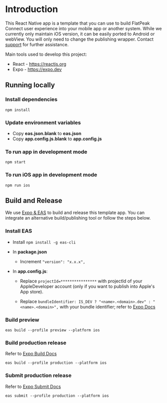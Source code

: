 # Introduction

This React Native app is a template that you can use to build FlatPeak Connect user experience into your mobile app or another system. While we currently only maintain iOS version, it can be easily ported to Android or webView. You will only need to change the publishing wrapper. Contact [support](mailto:support@flatpeak.energy) for further assistance.

Main tools used to develop this project:

- React - https://reactjs.org
- Expo - https://expo.dev

## Running locally
### Install dependencies


```
npm install
```

### Update environment variables

- Copy **eas.json.blank** to **eas.json**
- Copy **app.config.js.blank** to **app.config.js**

### To run app in development mode

```
npm start
```

### To run iOS app in development mode

```
npm run ios
```

## Build and Release

We use [Expo & EAS](https://www.npmjs.com/package/eas-cli) to build and release this template app. You can integrate an alternative build/publishing tool or follow the steps below.

### Install EAS

- Install `npm install -g eas-cli`

- In **package.json**
  - Increment `"version": "x.x.x",`

- In **app.config.js**:

  - Replace `projectId=****************` with projectId of your AppleDeveloper account (only if you want to publish into Apple's App store).

  - Replace `bundleIdentifier: IS_DEV ? "<name>.<domain>.dev" : "<name>.<domain>",` with your bundle identifier; refer to [Expo Docs](https://docs.expo.dev/versions/v45.0.0/config/app/#bundleidentifier)

### Build preview

```
eas build --profile preview --platform ios
```

### Build production release
Refer to [Expo Build Docs](https://docs.expo.dev/deploy/build-project/)

```
eas build --profile production --platform ios
```

### Submit production release
Refer to [Expo Submit Docs](https://docs.expo.dev/deploy/submit-to-app-stores/)

```
eas submit --profile production --platform ios
```
